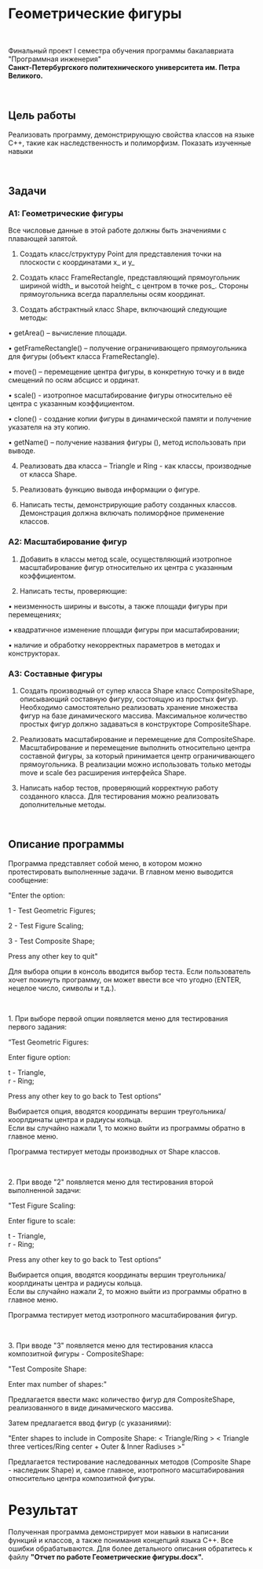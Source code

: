 # Геометрические фигуры<center>
<br>

Финальный проект I семестра обучения программы бакалавриата "Программная инженерия" <br>
**Санкт-Петербургского политехнического университета им. Петра Великого.**

<br>

## Цель работы

Реализовать программу, демонстрирующую свойства классов на языке C++, такие как наследственность и полиморфизм. Показать изученные навыки

<br>

## Задачи

### A1: Геометрические фигуры 

Все числовые данные в этой работе должны быть значениями с плавающей запятой.

1. Создать класс/структуру Point для представления точки на плоскости с координатами x_ и y_

2. Создать класс FrameRectangle, представляющий прямоугольник шириной width_ и высотой height_ с центром в точке pos_. Стороны прямоугольника всегда параллельны осям координат.

3. Создать абстрактный класс Shape, включающий следующие методы:

<p>•	getArea() – вычисление площади.</p>
<p>•	getFrameRectangle() – получение ограничивающего прямоугольника для
фигуры (объект класса FrameRectangle).</p>
<p>•	move() – перемещение центра фигуры, в конкретную точку и в виде смещений по осям абсцисс и ординат.</p>
<p>•	scale() - изотропное масштабирование фигуры относительно её центра с
указанным коэффициентом.</p>
<p>•	clone() - создание копии фигуры в динамической памяти и получение указателя на эту копию.</p>
<p>•	getName() – получение названия фигуры (), метод использовать при выводе.</p>

4. Реализовать два класса – Triangle и Ring - как классы, производные от
класса Shape.

5. Реализовать функцию вывода информации о фигуре.

6. Написать тесты, демонстрирующие работу созданных классов. Демонстрация должна включать полиморфное применение классов.

### A2: Масштабирование фигур

1. Добавить в классы метод scale, осуществляющий изотропное масштабирование фигур относительно их центра с указанным коэффициентом.

2. Написать тесты, проверяющие:

<p>•	неизменность ширины и высоты, а также площади фигуры при перемещениях;</p>
<p>•	квадратичное изменение площади фигуры при масштабировании;</p>
<p>•	наличие и обработку некорректных параметров в методах и конструкторах.</p>

### A3: Составные фигуры

1. Создать производный от супер класса Shape класс CompositeShape, описывающий составную фигуру, состоящую из простых фигур. Необходимо самостоятельно реализовать хранение множества фигур на базе динамического массива. Максимальное количество простых фигур должно задаваться в конструкторе CompositeShape.

2. Реализовать масштабирование и перемещение для CompositeShape.
Масштабирование и перемещение выполнить относительно центра составной фигуры,
за который принимается центр ограничивающего прямоугольника. В реализации можно использовать только методы move и scale без расширения интерфейса Shape.

3. Написать набор тестов, проверяющий корректную работу созданного класса. Для тестирования можно реализовать дополнительные методы.

<br>

## Описание программы

Программа представляет собой меню, в котором можно протестировать выполненные задачи.
В главном меню выводится сообщение:
<p>"Enter the option:</p>
<p>1 - Test Geometric Figures;</p>
<p>2 - Test Figure Scaling;</p>
<p>3 - Test Composite Shape;</p>
<p>Press any other key to quit"</p>

Для выбора опции в консоль вводится выбор теста. Если пользователь
хочет покинуть программу, он может ввести все что угодно (ENTER, нецелое число, символы и т.д.).

<br>
<p> 1. При выборе первой опции появляется меню для тестирования первого задания:
<p>“Test Geometric Figures:<p>

<p>Enter figure option:</p>
t - Triangle, <br>
r - Ring; <br>
<p>Press any other key to go back to Test options“</p>

Выбирается опция, вводятся координаты вершин треугольника/коорлдинаты центра и радиусы кольца.
<br>
Если вы случайно нажали 1, то можно выйти из программы обратно в главное меню.

<p> Программа тестирует методы производных от Shape классов. </p>

<br>
<p> 2. При вводе "2" появляется меню для тестирования второй выполненной задачи:
<p>"Test Figure Scaling: </p>

<p>Enter figure to scale:</p>
t - Triangle, <br>
r - Ring; <br>
<p>Press any other key to go back to Test options“</p>

Выбирается опция, вводятся координаты вершин треугольника/коорлдинаты центра и радиусы кольца.
<br>
Если вы случайно нажали 2, то можно выйти из программы обратно в главное меню.

<p> Программа тестирует метод изотропного масштабирования фигур. </p>

<br>
<p> 3. При вводе "3" появляется меню для тестирования класса композитной фигуры - CompositeShape:
<p>"Test Composite Shape: </p>

Enter max number of shapes:"

Предлагается ввести макс количество фигур для CompositeShape, реализованного в виде динамического массива.
<br>

<p> Затем предлагается ввод фигур (с указаниями):</p>
<p>"Enter shapes to include in Composite Shape: < Triangle/Ring > < Triangle three vertices/Ring center + Outer & Inner Radiuses >"</p>

<p> Предлагается тестирование наследованных методов (Composite Shape - наследник Shape) и, самое главное, 
изотропного масштабирования относительно центра композитной фигуры. </p>

# Результат

Полученная программа демонстрирует мои навыки в написании функций и классов, а также понимания
концепций языка C++. Все ошибки обрабатываются. Для более детального описания обратитесь к файлу **"Отчет по работе Геометрические фигуры.docx".**
